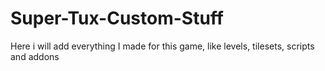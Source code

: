 # Super-Tux-Custom-Stuff
Here i will add everything I made for this game, like levels, tilesets, scripts and addons

